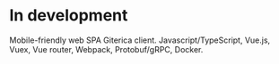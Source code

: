 In development
==============

Mobile-friendly web SPA Giterica client. Javascript/TypeScript, Vue.js, Vuex, Vue router, Webpack, Protobuf/gRPC, Docker.

